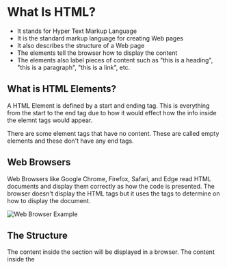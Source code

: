 # What Is HTML?
+ It stands for Hyper Text Markup Language
+ It is the standard markup language for creating Web pages
+ It also describes the structure of a Web page
+ The elements tell the browser how to display the content
+ The elements also label pieces of content such as "this is a heading", "this is a paragraph", "this is a link", etc.

## What is HTML Elements?
A HTML Element is defined by a start and ending tag. This is everything from the start to the end tag due to how it would effect how the info inside the elemnt tags would appear. 

There are some element tags that have no content. These are called empty elements and these don't have any end tags.

## Web Browsers
Web Browsers like Google Chrome, Firefox, Safari, and Edge read HTML documents and display them correctly as how the code is presented. The browser doesn't 
display the HTML tags but it uses the tags to determine on how to display the document.

![Web Browser Example](https://www.wikihow.com/images/thumb/3/35/4082-22-3.jpg/v4-460px-4082-22-3.jpg)

## The Structure
The content inside the <body> section will be displayed in a browser. The content inside the <title> element will be shown in the browser's title bar or in the page's tab.
  
![Structure](https://d112y698adiu2z.cloudfront.net/photos/production/software_photos/001/573/506/datas/original.png)

+ [Introduction](https://github.com/ClaudiaFue/1610-Final-Project.git)
+ What is HTML?
+  [Basic HTML Code](https://github.com/ClaudiaFue/HTML-Basics.git)
+  [Examples]

